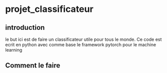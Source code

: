 # projet_classificateur

## introduction

le but ici est de faire un classificateur utile pour tous le monde. 
Ce code est ecrit en python avec comme base le framework pytorch pour le machine learning

## Comment le faire 